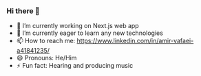 ### Hi there 👋

- 🔭 I’m currently working on Next.js web app
- 🌱 I’m currently eager to learn any new technologies
- 📫 How to reach me: https://www.linkedin.com/in/amir-vafaei-a41841235/
- 😄 Pronouns: He/Him
- ⚡ Fun fact: Hearing and producing music   


